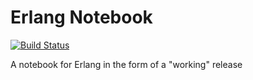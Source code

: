 Erlang Notebook
===============

[![Build Status](https://travis-ci.org/shaneutt/erlang_notebook.svg?branch=master)](https://travis-ci.org/shaneutt/erlang_notebook.svg?branch=master)

A notebook for Erlang in the form of a "working" release
